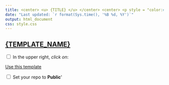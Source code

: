 ```yaml
---
title: <center> <u> {TITLE} </u> </center> <center> <p style = "color:#986753;"> {SUBTITLE} </p></center>
date: "Last updated: `r format(Sys.time(), '%B %d, %Y')`"
output: html_document
css: style.css
---
```



## [{TEMPLATE_NAME}]({TEMPLATE_URL})

<input type="checkbox">  In the upper right, _click on_: <div class = "github_button"> <a href="https://github.com/new?template_name={TEMPLATE_NAME}"> Use this template</a></div>

<input type="checkbox">  Set your repo to **Public**'
